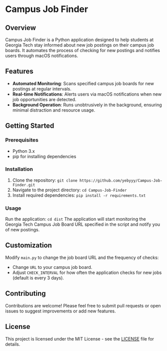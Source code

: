 # Campus Job Finder

## Overview
Campus Job Finder is a Python application designed to help students at Georgia Tech stay informed about new job postings on their campus job boards. It automates the process of checking for new postings and notifies users through macOS notifications.

## Features
- **Automated Monitoring**: Scans specified campus job boards for new postings at regular intervals.
- **Real-time Notifications**: Alerts users via macOS notifications when new job opportunities are detected.
- **Background Operation**: Runs unobtrusively in the background, ensuring minimal distraction and resource usage.

## Getting Started

### Prerequisites
- Python 3.x
- pip for installing dependencies

### Installation
1. Clone the repository:
`git clone https://github.com/yebyyy/Campus-Job-Finder.git`
2. Navigate to the project directory:
`cd Campus-Job-Finder`
3. Install required dependencies:
`pip install -r requirements.txt`

### Usage
Run the application:
`cd dist`
The application will start monitoring the Georgia Tech Campus Job Board URL specified in the script and notify you of new postings.

## Customization
Modify `main.py` to change the job board URL and the frequency of checks:
- Change `URL` to your campus job board.
- Adjust `CHECK_INTERVAL` for how often the application checks for new jobs (default is every 3 days).

## Contributing
Contributions are welcome! Please feel free to submit pull requests or open issues to suggest improvements or add new features.

## License
This project is licensed under the MIT License - see the [LICENSE](LICENSE) file for details.

